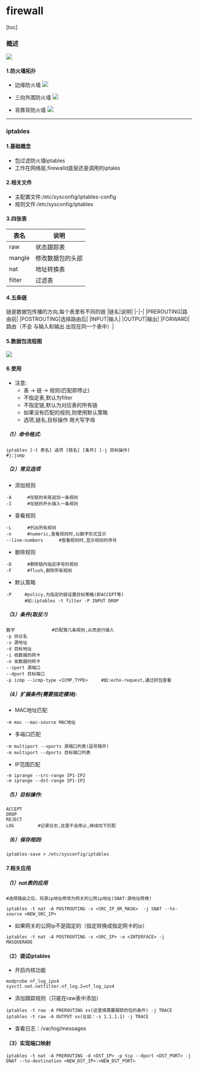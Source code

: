 # firewall
[toc]
### 概述
![](./imgs/firewall_01.png)

#### 1.防火墙拓扑

* 边缘防火墙
![](./imgs/firewall_03.png)

* 三向外围防火墙
![](./imgs/firewall_04.png)

* 背靠背防火墙
![](./imgs/firewall_05.png)

***

### iptables
#### 1.基础概念
* 包过滤防火墙iptables
* 工作在网络层,firewalld底层还是调用的iptales

#### 2.相关文件
* 主配置文件:/etc/sysconfig/iptables-config
* 规则文件:/etc/sysconfig/iptables

#### 3.四张表
|表名|说明|
|-|-|
|raw|状态跟踪表|
|mangle|修改数据包的头部|
|nat|地址转换表|
|filter|过滤表|

#### 4.五条链
链是数据包传播的方向,每个表里有不同的链
|链名|说明|
|-|-|
|PREROUTING|路由前|
|POSTROUTING|选择路由后|
|INPUT|输入|
|OUTPUT|输出|
|FORWARD|路由（不会 与输入和输出 出现在同一个表中）|

#### 5.数据包流程图
![](./imgs/firewall_02.png)

#### 6.使用
* 注意:
  * 表 ->  链 -> 规则(匹配即停止)
  * 不指定表,默认为filter
  * 不指定链,默认为对应表的所有链
  * 如果没有匹配的规则,则使用默认策略
  * 选项,链名,目标操作 用大写字母

##### （1）命令格式:
```shell
iptables [-t 表名] 选项 [链名] [条件] [-j 目标操作]
#j:jump
```

##### （2）常见选项
* 添加规则
```shell
-A      #在链的末尾追加一条规则
-I      #在链的开头插入一条规则
```
* 查看规则
```shell
-L      #列出所有规则
-n      #numeric,查看规则时,以数字形式显示
--line-numbers      #查看规则时,显示规则的序号
```
* 删除规则
```shell
-D      #删除链内指定序号的规则
-F      #flush,删除所有规则
```
* 默认策略
```shell
-P     #policy,为指定的链设置目标策略(即ACCEPT等)
       #如:iptables -t filter -P INPUT DROP
```

##### （3）条件(取反:!)
```shell
数字              #匹配第几条规则,从而进行插入
-p 协议名
-s 源地址
-d 目标地址
-i 收数据的网卡
-o 发数据的网卡
--sport 源端口
--dport 目标端口
-p icmp --icmp-type <ICMP_TYPE>     #如:echo-request,通过抓包查看
```

##### （4）扩展条件(需要指定模块):
* MAC地址匹配
```shell
-m mac --mac-source MAC地址
```
* 多端口匹配
```shell
-m multiport --sports 源端口列表(逗号隔开)
-m multiport --dports 目标端口列表
```
* IP范围匹配
```shell
-m iprange --src-range IP1-IP2
-m iprange --dst-range IP1-IP2
```

##### （5）目标操作:
```shell
ACCEPT
DROP
REJECT
LOG         #记录日志,这里不会停止,继续向下匹配
```

##### （6）保存规则:
```shell
iptables-save > /etc/sysconfig/iptables
```

#### 7.相关应用
##### （1）nat表的应用

```shell
#选择路由之后，将源ip地址修改为网关的公网ip地址(SNAT:源地址转换)

iptables -t nat -A POSTROUTING -s <SRC_IP_OR_MASK>  -j SNAT --to-source <NEW_SRC_IP>
```
* 如果网关的公网ip不是固定的（指定转换成指定网卡的ip）
```shell
iptables -t nat -A POSTROUTING -s <SRC_IP> -o <INTERFACE> -j MASQUERADE
```

#### （2）调试iptables
* 开启内核功能
```shell
modprobe nf_log_ipv4
sysctl net.netfilter.nf_log.2=nf_log_ipv4
```
* 添加跟踪规则（只能在raw表中添加）
```shell
iptables -t raw -A PREROUTING xx(这里填需要跟踪的包的条件) -j TRACE
iptables -t raw -A OUTPUT xx(比如：-s 1.1.1.1) -j TRACE
```
* 查看日志：/var/log/messages

#### （3）实现端口映射
```shell
iptables -t nat -A PREROUTING -d <DST_IP> -p tcp --dport <DST_PORT> -j DNAT --to-destination <NEW_DST_IP>:<NEW_DST_PORT>
```
